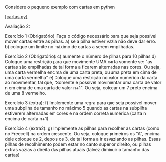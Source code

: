 
Considere o pequeno exemplo com cartas em python

[[cartas.py]](cartas.py)

Avaliação 2:

Exercício 1 (Obrigatório): 
Faça o código necessário para que seja possível mover cartas entre as pilhas.
a) se a pilha estiver vazia não deve dar erro.
b) coloque um limite no máximo de cartas a serem empilhadas.

Exercício 2 (Obrigatório):
c) aumente o número de pilhas para 10 pilhas
d) Coloque uma restrição para que movimente UMA carta somente se:
   "as cartas são empilhadas de tal forma a ficarem alternadas nas cores. Ou seja, uma carta vermelha encima de uma carta preta, ou uma preta em cima de uma carta vermelha"
e) Coloque uma restrição no valor numérico da carta ao movimentar, tal que,
   "Somente é possível movimentar uma carta de valor n em cima de uma carta de valor n+1".
   Ou seja, colocar um 7 preto encima de uma 8 vermelho.

Exercício 3 (extra):
f) Implemente uma regra para que seja possível mover uma subpilha de tamanho no máximo 5 quando as cartas na subpilha estiverem alternadas em cores e na ordem correta numérica (carta n encima de carta n+1)

Exercício 4 (extra2):
g) Implemente as pilhas para recolher as cartas (como no Freecell) na ordem crescente. Ou seja, coloque primeiros os "A", encima dele coloque os 2, depois os 3, de tal forma a ir esvaziando as pilhas.
   Essas pilhas de recolhimento podem estar no canto superior direito, ou pilhas extras vazias a direita das pilhas atuais (talvez diminuir o tamanho das cartas)
 



